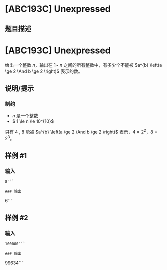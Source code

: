 # [ABC193C] Unexpressed

## 题目描述

# [ABC193C] Unexpressed


[problemUrl]: https://atcoder.jp/contests/abc193/tasks/abc193_c
给出一个整数 $n$，输出在 1~ $n$ 之间的所有整数中，有多少个不能被 $a^{b} \left(a \ge 2 \And b \ge 2 \right)$ 表示的数。

## 说明/提示

### 制约

- $n$ 是一个整数
- $ 1 \le n \le 10^{10}$


只有 4 , 8 能被 $a^{b} \left(a \ge 2 \And b \ge 2 \right)$ 表示，$4=2^{2}$，$8=2^{3}$。

## 样例 #1

### 输入

```
8```

### 输出

```
6```

## 样例 #2

### 输入

```
100000```

### 输出

```
99634```

